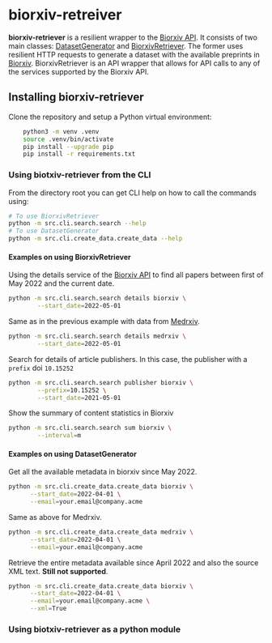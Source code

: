 # biorxiv-retreiver

**biorxiv-retriever** is a resilient wrapper to the [Biorxiv API](https://api.biorxiv.org/). It
consists of two main classes: [DatasetGenerator](https://github.com/source-data/biorxiv-retreiver/blob/7b96ea7a03c3c445d68faf9e73983930b6022f9a/src/dataset_generator.py) 
and [BiorxivRetriever](https://github.com/source-data/biorxiv-retreiver/blob/7b96ea7a03c3c445d68faf9e73983930b6022f9a/src/biorxiv_retriever.py).
The former uses resilient HTTP requests to generate a dataset with the available preprints 
in [Biorxiv](https://biorxiv.org/). BiorxivRetriever is an API wrapper that allows for API
calls to any of the services supported by the Biorxiv API.

## Installing biorxiv-retriever

Clone the repository and setup a Python virtual environment:
```bash
    python3 -m venv .venv
    source .venv/bin/activate
    pip install --upgrade pip
    pip install -r requirements.txt 
``` 

### Using biotxiv-retriever from the CLI

From the directory root you can get CLI help on how to call the commands using:

```bash
# To use BiorxivRetriever
python -m src.cli.search.search --help
# To use DatasetGenerator
python -m src.cli.create_data.create_data --help
```

#### Examples on using BiorxivRetriever
Using the details service of the [Biorxiv API](https://api.biorxiv.org/) to find all papers 
between first of May 2022 and the current date.
```bash
python -m src.cli.search.search details biorxiv \
        --start_date=2022-05-01
```
Same as in the previous example with data from [Medrxiv](https://medrxiv.org/).
```bash
python -m src.cli.search.search details medrxiv \
        --start_date=2022-05-01
```
Search for details of article publishers. In this case, the publisher with a `prefix`
doi `10.15252`
```bash
python -m src.cli.search.search publisher biorxiv \
        --prefix=10.15252 \
        --start_date=2021-05-01
```
Show the summary of content statistics in Biorxiv
```bash
python -m src.cli.search.search sum biorxiv \
        --interval=m
```

#### Examples on using DatasetGenerator

Get all the available metadata in biorxiv since May 2022.
```bash
python -m src.cli.create_data.create_data biorxiv \
      --start_date=2022-04-01 \
      --email=your.email@company.acme
```

Same as above for Medrxiv.
```bash
python -m src.cli.create_data.create_data medrxiv \
      --start_date=2022-04-01 \
      --email=your.email@company.acme
```

Retrieve the entire metadata available since April 2022 and also the source XML text.
**Still not supported**.
```bash
python -m src.cli.create_data.create_data biorxiv \
      --start_date=2022-04-01 \
      --email=your.email@company.acme \
      --xml=True
```

### Using biotxiv-retriever as a python module

